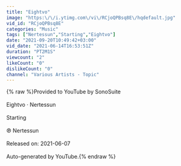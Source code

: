 ```yaml
---
title: "Eightvo"
image: "https:\/\/i.ytimg.com\/vi\/RCjoQPBsq8E\/hqdefault.jpg"
vid_id: "RCjoQPBsq8E"
categories: "Music"
tags: ["Nertessun","Starting","Eightvo"]
date: "2021-09-20T10:49:42+03:00"
vid_date: "2021-06-14T16:53:51Z"
duration: "PT2M1S"
viewcount: "2"
likeCount: "0"
dislikeCount: "0"
channel: "Various Artists - Topic"
---
```

{% raw %}Provided to YouTube by SonoSuite<br /><br />Eightvo · Nertessun<br /><br />Starting<br /><br />℗ Nertessun<br /><br />Released on: 2021-06-07<br /><br />Auto-generated by YouTube.{% endraw %}
